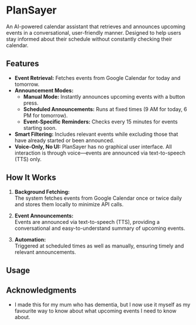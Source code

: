 # PlanSayer

An AI-powered calendar assistant that retrieves and announces upcoming events in a conversational, user-friendly manner. Designed to help users stay informed about their schedule without constantly checking their calendar.

## Features

- **Event Retrieval:** Fetches events from Google Calendar for today and tomorrow.
- **Announcement Modes:**
  - **Manual Mode:** Instantly announces upcoming events with a button press.
  - **Scheduled Announcements:** Runs at fixed times (9 AM for today, 6 PM for tomorrow).
  - **Event-Specific Reminders:** Checks every 15 minutes for events starting soon.
- **Smart Filtering:** Includes relevant events while excluding those that have already started or been announced.
- **Voice-Only, No UI:** PlanSayer has no graphical user interface. All interaction is through voice—events are announced via text-to-speech (TTS) only.

## How It Works

1. **Background Fetching:**  
   The system fetches events from Google Calendar once or twice daily and stores them locally to minimize API calls.

2. **Event Announcements:**  
   Events are announced via text-to-speech (TTS), providing a conversational and easy-to-understand summary of upcoming events.

3. **Automation:**  
   Triggered at scheduled times as well as manually, ensuring timely and relevant announcements.



## Usage



## Acknowledgments

- I made this for my mum who has dementia, but I now use it myself as my favourite way to know about what upcoming events I need to know about.
